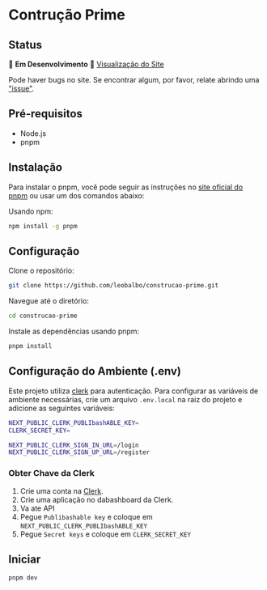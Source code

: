 # Contrução Prime

## Status
🚧 **Em Desenvolvimento** 🚧
[Visualização do Site](https://construcao-prime-bsi1k3jm1-leobalbos-projects.vercel.app/)

Pode haver bugs no site. Se encontrar algum, por favor, relate abrindo uma ["issue"](https://github.com/leobalbo/construcao-prime/issues). 

## Pré-requisitos
- Node.js
- pnpm

## Instalação
Para instalar o pnpm, você pode seguir as instruções no [site oficial do pnpm](https://pnpm.io/installation) ou usar um dos comandos abaixo:

Usando npm:
```bash
npm install -g pnpm
```

## Configuração
Clone o repositório:

```bash
git clone https://github.com/leobalbo/construcao-prime.git
```

Navegue até o diretório:

```bash
cd construcao-prime
```

Instale as dependências usando pnpm:

```bash
pnpm install
```

## Configuração do Ambiente (.env)
Este projeto utiliza [clerk](https://clerk.com/) para autenticação. Para configurar as variáveis de ambiente necessárias, crie um arquivo `.env.local` na raiz do projeto e adicione as seguintes variáveis:

```bash
NEXT_PUBLIC_CLERK_PUBLIbashABLE_KEY=
CLERK_SECRET_KEY=

NEXT_PUBLIC_CLERK_SIGN_IN_URL=/login
NEXT_PUBLIC_CLERK_SIGN_UP_URL=/register
```
### Obter Chave da Clerk
1. Crie uma conta na [Clerk](https://clerk.com/).
2. Crie uma aplicação no dabashboard da Clerk.
3. Va ate API
4. Pegue `Publibashable key` e coloque em `NEXT_PUBLIC_CLERK_PUBLIbashABLE_KEY`
5. Pegue `Secret keys` e coloque em `CLERK_SECRET_KEY`




## Iniciar

```bash
pnpm dev
```
